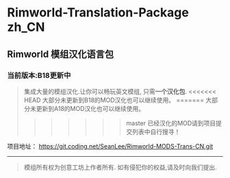 # Rimworld-Translation-Package zh_CN
## Rimworld 模组汉化语言包
### 当前版本:B18更新中
> 集成大量的模组汉化.让你可以畅玩英文模组, 只需**一个汉化包**.
<<<<<<< HEAD
大部分未更新到B18的MOD汉化也可以继续使用。
=======
大部分未更新到A18的MOD汉化也可以继续使用。
>>>>>>> master
已经汉化的MOD请到项目提交列表中自行搜寻！

项目地址：
https://git.coding.net/SeanLee/Rimworld-MODS-Trans-CN.git

----------





>模组所有权为创意工坊上作者所有.
如有侵犯你的权益,请及时向我们提出.
